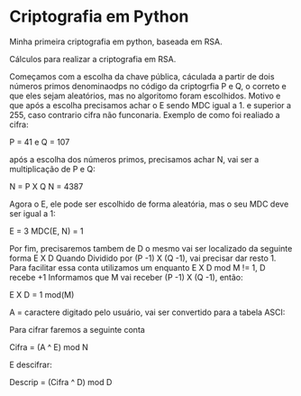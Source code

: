 # Criptografia em Python

Minha primeira criptografia em python, baseada em RSA.

Cálculos para realizar a criptografia em RSA.

Começamos com a escolha da chave pública, cáculada a partir de dois números primos denominaodps no código da criptogrfia  P e Q, o correto e que eles sejam aleatórios, mas no algoritomo foram escolhidos. Motivo e que após a escolha precisamos achar o E sendo MDC igual a 1. e superior a  255, caso contrario cifra não funconaria. Exemplo de como foi realiado a cifra:

P = 41 e Q = 107

após a escolha dos números primos, precisamos achar N, vai ser a multiplicação de P e Q:

N = P X Q
N = 4387

Agora o E, ele pode ser escolhido de forma aleatória, mas o seu  MDC deve ser igual a 1:

E = 3
MDC(E, N) = 1

Por fim, precisaremos tambem de D o mesmo vai ser localizado da seguinte forma E X D  Quando Dividido  por  (P -1) X (Q -1), vai precisar dar resto 1. Para facilitar essa conta utilizamos um enquanto E X D mod M != 1, D recebe +1
Informamos que M vai receber (P -1) X (Q -1), então:

E X D = 1 mod(M)

A = caractere digitado pelo usuário, vai ser convertido para a tabela ASCI:

Para cifrar faremos a seguinte conta

Cifra = (A ^ E) mod N

E descifrar:

Descrip = (Cifra ^ D) mod D

